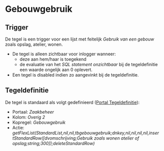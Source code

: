 # Gebouwgebruik

## Trigger

De tegel is een trigger voor een lijst met feitelijk *Gebruik van een gebouw* zoals opslag, atelier, wonen.

* De tegel is alleen zichtbaar voor inlogger wanneer:
  * deze aan hem/haar is toegekend
  * de evaluatie van het *SQL statement onzichtbaar* bij de tegeldefinitie een waarde ongelijk aan 0 oplevert.
* Een tegel is disabled indien zo aangevinkt bij de tegeldefinitie.

## Tegeldefinitie

De tegel is standaard als volgt gedefinieerd ([Portal Tegeldefinitie](/docs/instellen_inrichten/portaldefinitie/portal_tegel.md)):

* Portaal: *Zaakbeheer*
* Kolom: *Overig 2*
* Kopregel: *Gebouwgebruik*
* Actie: *getFlexList(StandardList,nil,nil,tbgebouwgebruik;dnkey,nil,nil,nil,nil,insertStandardRow([dvomschrijving;Gebruik zoals wonen atelier of opslag;string;300]);deleteStandardRow)*
